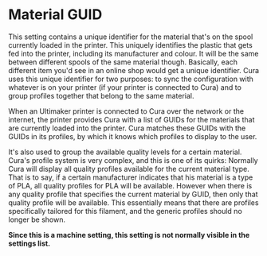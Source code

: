 Material GUID
====
This setting contains a unique identifier for the material that's on the spool currently loaded in the printer. This uniquely identifies the plastic that gets fed into the printer, including its manufacturer and colour. It will be the same between different spools of the same material though. Basically, each different item you'd see in an online shop would get a unique identifier. Cura uses this unique identifier for two purposes: to sync the configuration with whatever is on your printer (if your printer is connected to Cura) and to group profiles together that belong to the same material.

When an Ultimaker printer is connected to Cura over the network or the internet, the printer provides Cura with a list of GUIDs for the materials that are currently loaded into the printer. Cura matches these GUIDs with the GUIDs in its profiles, by which it knows which profiles to display to the user.

It's also used to group the available quality levels for a certain material. Cura's profile system is very complex, and this is one of its quirks: Normally Cura will display all quality profiles available for the current material type. That is to say, if a certain manufacturer indicates that his material is a type of PLA, all quality profiles for PLA will be available. However when there is any quality profile that specifies the current material by GUID, then only that quality profile will be available. This essentially means that there are profiles specifically tailored for this filament, and the generic profiles should no longer be shown.

**Since this is a machine setting, this setting is not normally visible in the settings list.**